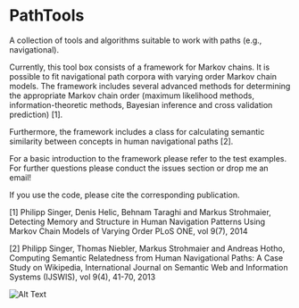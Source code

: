 PathTools
=========

A collection of tools and algorithms suitable to work with paths (e.g., navigational).

Currently, this tool box consists of a framework for Markov chains. It is possible to fit navigational path corpora with varying order Markov chain models. The framework includes several advanced methods for determining the appropriate Markov chain order (maximum likelihood methods, information-theoretic methods, Bayesian inference and cross validation prediction) [1].

Furthermore, the framework includes a class for calculating semantic similarity between concepts in human navigational paths [2].

For a basic introduction to the framework please refer to the test examples. For further questions please conduct the issues section or drop me an email!

If you use the code, please cite the corresponding publication.

[1] Philipp Singer, Denis Helic, Behnam Taraghi and Markus Strohmaier, Detecting Memory and Structure in Human Navigation Patterns Using Markov Chain Models of Varying Order PLoS ONE, vol 9(7), 2014

[2] Philipp Singer, Thomas Niebler, Markus Strohmaier and Andreas Hotho, Computing Semantic Relatedness from Human Navigational Paths: A Case Study on Wikipedia, International Journal on Semantic Web and Information Systems (IJSWIS), vol 9(4), 41-70, 2013

![Alt Text](https://zenodo.org/badge/4207/psinger/PathTools.png)
